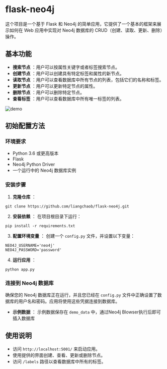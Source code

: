 # flask-neo4j

这个项目是一个基于 Flask 和 Neo4j 的简单应用，它提供了一个基本的框架来展示如何在 Web 应用中实现对 Neo4j 数据库的 CRUD（创建、读取、更新、删除）操作。

## 基本功能

* **搜索节点** ：用户可以按属性关键字或者标签搜索节点。
* **创建节点** ：用户可以创建具有特定标签和属性的新节点。
* **读取节点** ：用户可以查看数据库中所有节点的列表，包括它们的名称和标签。
* **更新节点** ：用户可以更新特定节点的属性。
* **删除节点** ：用户可以删除特定节点。
* **查看标签** ：用户可以查看数据库中所有唯一标签的列表。

![demo](http://ipic-liangchao.test.upcdn.net/demo.gif)

## 初始配置方法

### 环境要求

* Python 3.6 或更高版本
* Flask
* Neo4j Python Driver
* 一个运行中的 Neo4j 数据库实例

### 安装步骤

1. **克隆仓库** ：

```
git clone https://github.com/liangchaob/flask-neo4j.git
```

2. **安装依赖** ：
   在项目根目录下运行：

```
pip install -r requirements.txt
```

3. **配置环境变量** ：
   创建一个 `config.py` 文件，并设置以下变量：

```
NEO4J_USERNAME='neo4j'
NEO4J_PASSWORD='password'
```

4. **运行应用** ：

```
python app.py
```

### 连接到 Neo4j 数据库

确保您的 Neo4j 数据库正在运行，并且您已经在 `config.py` 文件中正确设置了数据库的用户名和密码。应用将使用这些凭据连接到数据库。

- **示例数据** ：
  示例数据保存在 `demo_data` 中，通过Neo4j Blowser执行后即可插入数据库

## 使用说明

* 访问 `http://localhost:5001/` 来启动应用。
* 使用提供的界面创建、查看、更新或删除节点。
* 访问 `/labels` 路径以查看数据库中所有的标签。
